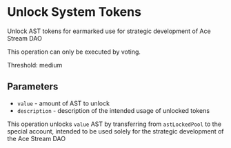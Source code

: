 # Unlock System Tokens

Unlock AST tokens for earmarked use for strategic development of Ace Stream DAO

This operation can only be executed by voting.

Threshold: medium

## Parameters

- `value` - amount of AST to unlock
- `description` - description of the intended usage of unlocked tokens

This operation unlocks `value` AST by transferring from `astLockedPool` to the special account, intended to be used solely for the strategic development of the Ace Stream DAO

